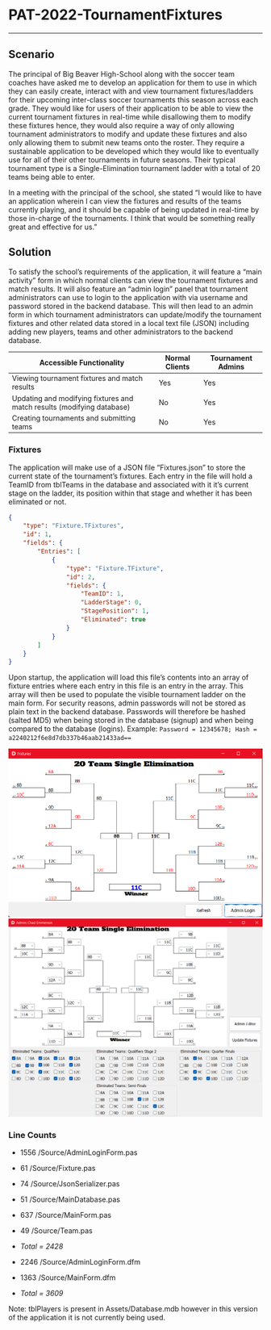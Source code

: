 # PAT-2022-TournamentFixtures
---

## Scenario
The principal of Big Beaver High-School along with the soccer team coaches have asked me to develop an application for them to use in which they can easily create, interact with and view tournament fixtures/ladders for their upcoming inter-class soccer tournaments this season across each grade. They would like for users of their application to be able to view the current tournament fixtures in real-time while disallowing them to modify these fixtures hence, they would also require a way of only allowing tournament administrators to modify and update these fixtures and also only allowing them to submit new teams onto the roster. They require a sustainable application to be developed which they would like to eventually use for all of their other tournaments in future seasons. Their typical tournament type is a Single-Elimination tournament ladder with a total of 20 teams being able to enter.

In a meeting with the principal of the school, she stated “I would like to have an application wherein I can view the fixtures and results of the teams currently playing, and it should be capable of being updated in real-time by those in-charge of the tournaments. I think that would be something really great and effective for us.” 

## Solution
To satisfy the school’s requirements of the application, it will feature a “main activity” form in which normal clients can view the tournament fixtures and match results. It will also feature an “admin login” panel that tournament administrators can use to login to the application with via username and password stored in the backend database. This will then lead to an admin form in which tournament administrators can update/modify the tournament fixtures and other related data stored in a local text file (JSON) including adding new players, teams and other administrators to the backend database.

| Accessible Functionality | Normal Clients | Tournament Admins | 
| -------------------------| ---------------| ------------------|
| Viewing tournament fixtures and match results | Yes | Yes |
| Updating and modifying fixtures and match results (modifying database) | No | Yes |
| Creating tournaments and submitting teams | No | Yes |

### Fixtures
The application will make use of a JSON file “Fixtures.json” to store the current state of the tournament’s fixtures. Each entry in the file will hold a TeamID from tblTeams in the database and associated with it it’s current stage on the ladder, its position within that stage and whether it has been eliminated or not.
```json 
{
    "type": "Fixture.TFixtures",
    "id": 1,
    "fields": {
        "Entries": [
            {
                "type": "Fixture.TFixture",
                "id": 2,
                "fields": {
                    "TeamID": 1,
                    "LadderStage": 0,
                    "StagePosition": 1,
                    "Eliminated": true
                }
            }
        ]
    }
}
```

Upon startup, the application will load this file’s contents into an array of fixture entries where each entry in this file is an entry in the array. This array will then be used to populate the visible tournament ladder on the main form.
For security reasons, admin passwords will not be stored as plain text in the backend database. Passwords will therefore be hashed (salted MD5) when being stored in the database (signup) and when being compared to the database (logins).
Example: `Password = 12345678; Hash = a2240212f6e8d7db337b46aab21433ad==`

![alt text](Screenshots/PopulatedFixtures.png)
![alt text](Screenshots/FixtureEditor.png)

### Line Counts
- 1556  /Source/AdminLoginForm.pas
- 61    /Source/Fixture.pas
- 74    /Source/JsonSerializer.pas
- 51    /Source/MainDatabase.pas
- 637   /Source/MainForm.pas
- 49    /Source/Team.pas
- *Total = 2428*

- 2246  /Source/AdminLoginForm.dfm
- 1363  /Source/MainForm.dfm
- *Total = 3609* 

Note: tblPlayers is present in Assets/Database.mdb however in this version of the application it is not currently being used. 
